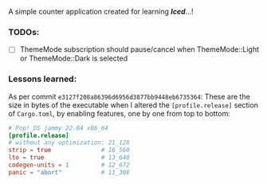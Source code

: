 A simple counter application created for learning ***Iced***...!

### TODOs:
- [ ] ThemeMode subscription should pause/cancel when ThemeMode::Light or ThemeMode::Dark is selected

### Lessons learned:

As per commit `e3127f208a86396d6956d3877bb9448eb6735364`:
These are the size in bytes of the executable when I altered the `[profile.release]` section of `Cargo.toml`,
by enabling features, one by one from top to bottom:

```toml
# Pop!_OS jammy 22.04 x86_64
[profile.release]
# without any optimization: 21_128
strip = true              # 16_560
lto = true                # 13_640
codegen-units = 1         # 12_672
panic = "abort"           # 11_308
```
